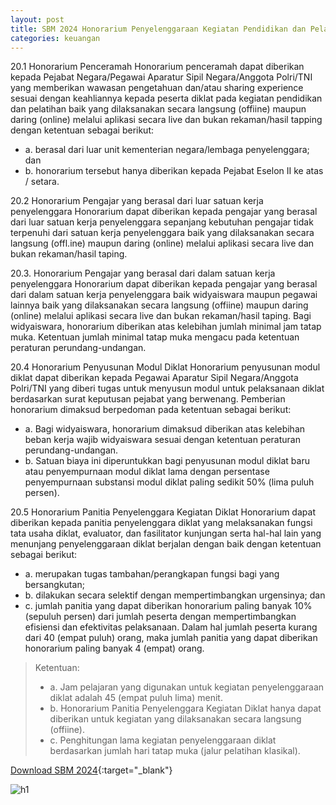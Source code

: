 ```yaml
---
layout: post
title: SBM 2024 Honorarium Penyelenggaraan Kegiatan Pendidikan dan Pelatihan (Diklat)
categories: keuangan
---
```


20.1 Honorarium Penceramah
Honorarium penceramah dapat diberikan kepada Pejabat Negara/Pegawai Aparatur Sipil Negara/Anggota Polri/TNI yang memberikan wawasan pengetahuan dan/atau sharing experience sesuai dengan keahliannya kepada peserta diklat pada kegiatan pendidikan dan pelatihan baik yang dilaksanakan secara langsung (offiine) maupun daring (online) melalui aplikasi secara live dan bukan rekaman/hasil tapping dengan ketentuan sebagai berikut:
- a. berasal dari luar unit kementerian negara/lembaga penyelenggara; dan
- b. honorarium tersebut hanya diberikan kepada Pejabat Eselon II ke atas / setara.

20.2 Honorarium Pengajar yang berasal dari luar satuan kerja penyelenggara
Honorarium dapat diberikan kepada pengajar yang berasal dari luar satuan kerja penyelenggara sepanjang kebutuhan pengajar tidak terpenuhi dari satuan kerja penyelenggara baik yang dilaksanakan secara langsung (offl.ine) maupun daring (online) melalui aplikasi secara live dan bukan rekaman/hasil taping.

20.3. Honorarium Pengajar yang berasal dari dalam satuan kerja penyelenggara
Honorarium dapat diberikan kepada pengajar yang berasal dari dalam satuan kerja penyelenggara baik widyaiswara maupun pegawai lainnya baik yang dilaksanakan secara langsung (offiine) maupun daring (online) melalui aplikasi secara live dan bukan rekaman/hasil taping. Bagi widyaiswara, honorarium diberikan atas kelebihan jumlah minimal jam tatap muka. Ketentuan jumlah minimal tatap muka mengacu pada ketentuan peraturan perundang-undangan.

20.4 Honorarium Penyusunan Modul Diklat
Honorarium penyusunan modul diklat dapat diberikan kepada Pegawai Aparatur Sipil Negara/Anggota Polri/TNI yang diberi tugas untuk menyusun modul untuk pelaksanaan diklat berdasarkan surat keputusan pejabat yang berwenang. Pemberian honorarium dimaksud berpedoman pada ketentuan sebagai berikut:
- a. Bagi widyaiswara, honorarium dimaksud diberikan atas kelebihan beban kerja wajib widyaiswara sesuai dengan ketentuan peraturan perundang-undangan.
- b. Satuan biaya ini diperuntukkan bagi penyusunan modul diklat baru atau penyempurnaan modul diklat lama dengan persentase penyempurnaan substansi modul diklat paling sedikit 50% (lima puluh persen).

20.5 Honorarium Panitia Penyelenggara Kegiatan Diklat
Honorarium dapat diberikan kepada panitia penyelenggara diklat yang melaksanakan fungsi tata usaha diklat, evaluator, dan fasilitator kunjungan serta hal-hal lain yang menunjang penyelenggaraan diklat berjalan dengan baik dengan ketentuan sebagai berikut:
- a. merupakan tugas tambahan/perangkapan fungsi bagi yang bersangkutan;
- b. dilakukan secara selektif dengan mempertimbangkan urgensinya; dan
- c. jumlah panitia yang dapat diberikan honorarium paling banyak 10% (sepuluh persen) dari jumlah peserta dengan mempertimbangkan efisiensi dan efektivitas pelaksanaan. Dalam hal jumlah peserta kurang dari 40 (empat puluh) orang, maka jumlah panitia yang dapat diberikan honorarium paling banyak 4 (empat) orang.

> Ketentuan:
> - a. Jam pelajaran yang digunakan untuk kegiatan penyelenggaraan diklat adalah 45 (empat puluh lima) menit.
> - b. Honorarium Panitia Penyelenggara Kegiatan Diklat hanya dapat diberikan untuk kegiatan yang dilaksanakan secara langsung (offiine).
> - c. Penghitungan lama kegiatan penyelenggaraan diklat berdasarkan jumlah hari tatap muka (jalur pelatihan klasikal).

[Download SBM 2024](https://jdih.kemenkeu.go.id/download/8be2507a-7c39-480f-b271-88e74e59e272/2023pmkeuangan049.pdf){:target="_blank"}

![h1](https://blogger.googleusercontent.com/img/b/R29vZ2xl/AVvXsEjzgPBGvZ6ezESBAcJwyMSeD1_wb09jMS_wNk2QBAsjdkoRz7es5tk9MBCDPzPdgqqSL66Uq0KXeoXcZfHdv62tUZcugdcCKEb1KrIUPVDEVC43MA4kcKTa6ac1RWFW1PfzG-CL0irjPeUbJI3egbMINS5Kpz9KDD43cRUPq1XnjW8dIw/s1600/sbm_2024_1_Page_12.jpg)